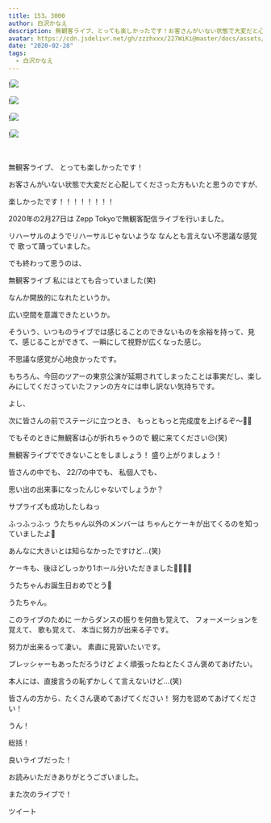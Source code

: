 ```yaml
---
title: 153。3000
author: 白沢かなえ
description: 無観客ライブ、とっても楽しかったです！お客さんがいない状態で大変だと心配してくださった方もいたと思うのですが、楽しかったです！！！！！！！...
avatar: https://cdn.jsdelivr.net/gh/zzzhxxx/227WiKi@master/docs/assets/photo/avatar/kanae.jpg
date: "2020-02-28"
tags:
  - 白沢かなえ
---
```


!![](https://cdn.jsdelivr.net/gh/zzzhxxx/227WiKi-image@master/blog-image/kanae-2020-02-28_1.jpg)

!![](https://cdn.jsdelivr.net/gh/zzzhxxx/227WiKi-image@master/blog-image/kanae-2020-02-28_2.jpg)

!![](https://cdn.jsdelivr.net/gh/zzzhxxx/227WiKi-image@master/blog-image/kanae-2020-02-28_3.jpg)

!![](https://cdn.jsdelivr.net/gh/zzzhxxx/227WiKi-image@master/blog-image/kanae-2020-02-28_4.jpg)



  ﻿









無観客ライブ、
とっても楽しかったです！








お客さんがいない状態で大変だと心配してくださった方もいたと思うのですが、








楽しかったです！！！！！！！！

























































2020年の2月27日は
Zepp Tokyoで無観客配信ライブを行いました。






リハーサルのようでリハーサルじゃないような
なんとも言えない不思議な感覚で
歌って踊っていました。





でも終わって思うのは、

無観客ライブ
私にはとても合っていました(笑)









なんか開放的になれたというか。


広い空間を意識できたというか。






そういう、いつものライブでは感じることのできないものを余裕を持って、見て、感じることができて、一瞬にして視野が広くなった感じ。







不思議な感覚が心地良かったです。













もちろん、今回のツアーの東京公演が延期されてしまったことは事実だし、楽しみにしてくださっていたファンの方々には申し訳ない気持ちです。






よし、

次に皆さんの前でステージに立つとき、
もっともっと完成度を上げるぞ〜💃🏻

















でもそのときに無観客は心が折れちゃうので
観に来てください😔(笑)


無観客ライブでできないことをしましょう！
盛り上がりましょう！

















皆さんの中でも、
22/7の中でも、
私個人でも、

思い出の出来事になったんじゃないでしょうか？















サプライズも成功したしねっ











ふっふっふっ
うたちゃん以外のメンバーは
ちゃんとケーキが出てくるのを知っていましたよ🎂





あんなに大きいとは知らなかったですけど…(笑)




ケーキも、後ほどしっかり1ホール分いただきました🍰💓💓💓







うたちゃんお誕生日おめでとう🎉
















うたちゃん。

このライブのために
一からダンスの振りを何曲も覚えて、
フォーメーションを覚えて、
歌も覚えて、
本当に努力が出来る子です。




努力が出来るって凄い。
素直に見習いたいです。





プレッシャーもあっただろうけど
よく頑張ったねとたくさん褒めてあげたい。





本人には、直接言うの恥ずかしくて言えないけど…(笑)





皆さんの方から、たくさん褒めてあげてください！
努力を認めてあげてください！

























うん！



総括！





良いライブだった！














お読みいただきありがとうございました。


また次のライブで！


ツイート



